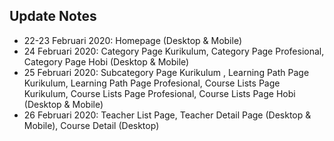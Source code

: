 ## Update Notes
- 22-23 Februari 2020: Homepage (Desktop & Mobile)
- 24 Februari 2020: Category Page Kurikulum, Category Page Profesional, Category Page Hobi (Desktop & Mobile)
- 25 Februari 2020: Subcategory Page Kurikulum , Learning Path Page Kurikulum, Learning Path Page Profesional, Course Lists Page Kurikulum, Course Lists Page Profesional, Course Lists Page Hobi (Desktop & Mobile)
- 26 Februari 2020: Teacher List Page, Teacher Detail Page (Desktop & Mobile), Course Detail (Desktop)